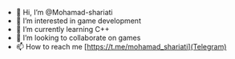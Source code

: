 - 👋 Hi, I’m @Mohamad-shariati
- 👀 I’m interested in game development
- 🌱 I’m currently learning C++
- 💞️ I’m looking to collaborate on games
- 📫 How to reach me [https://t.me/mohamad_shariati](Telegram)

<!---
Mohamad-shariati/Mohamad-shariati is a ✨ special ✨ repository because its `README.md` (this file) appears on your GitHub profile.
You can click the Preview link to take a look at your changes.
--->
